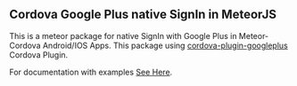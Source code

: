 Cordova Google Plus native SignIn in MeteorJS
-----------------------------
This is a meteor package for native SignIn with Google Plus in Meteor-Cordova Android/IOS Apps. 
This package using [cordova-plugin-googleplus](https://www.npmjs.com/package/cordova-plugin-googleplus) Cordova Plugin.

For documentation with examples [See Here](https://github.com/sujith3g/meteor-g-plus).
